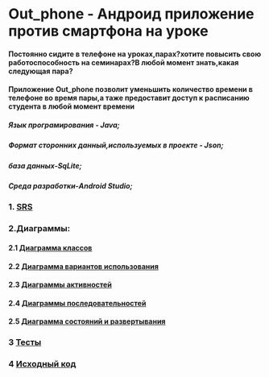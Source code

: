 # Out_phone - Андроид приложение против смартфона на уроке
#### Постоянно сидите в телефоне на уроках,парах?хотите повысить свою работоспособность на семинарах?В любой момент знать,какая следующая пара?
#### Приложение  Out_phone позволит уменьшить количество времени в телефоне во время пары,а таже предоставит доступ к расписанию студента в любой момент времени
#####   Язык програмирования - Java;
#####   Формат сторонних  данный,используемых в проекте - Json;
#####   база данных-SqLite;
#####   Среда разработки-Android Studio;
### 1. [SRS](https://github.com/KomaRash/Out_phone/blob/master/Documents/SRS.md)

### 2.Диаграммы:
####  2.1 [Диаграмма классов](https://github.com/KomaRash/Out_phone/blob/master/Documents/Class%20Diagram/Readme.md)
####  2.2 [Диаграмма вариантов использования](https://github.com/KomaRash/Out_phone/blob/master/Documents/UseCases/Readme.md)
####  2.3 [Диаграммы активностей](https://github.com/KomaRash/Out_phone/blob/master/Documents/Activity/Readme.md)
####  2.4 [Диаграммы последовательностей](https://github.com/KomaRash/Out_phone/blob/master/Documents/Sequence/README.md)
####  2.5 [Диаграмма состояний и развертывания](https://github.com/KomaRash/Out_phone/blob/master/Documents/Diagrams/Readme.md)
###  3 [Тесты](https://github.com/KomaRash/Out_phone/blob/master/Documents/Tests/Readme.md)
###  4 [Исходный код](https://github.com/KomaRash/Out_phone/tree/master/Project_TrTpo/app/src/main/java/com/example/user_pc/project_trtpo)
